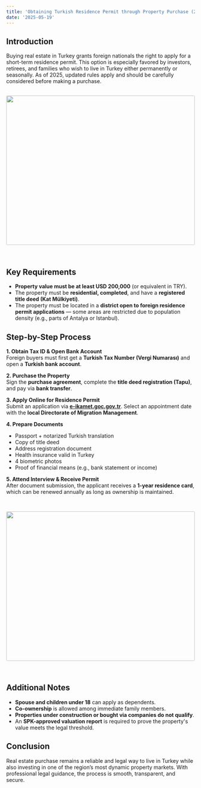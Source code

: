```yaml
---
title: 'Obtaining Turkish Residence Permit through Property Purchase (2025)'
date: '2025-05-19'
---
```


## Introduction

Buying real estate in Turkey grants foreign nationals the right to apply for a short-term residence permit. This option is especially favored by investors, retirees, and families who wish to live in Turkey either permanently or seasonally. As of 2025, updated rules apply and should be carefully considered before making a purchase.
<img src="https://karayaka.ru/assets/images/articles/article10.jpg" width=100% height="400" style="object-fit: cover; border-radius: 3px; margin: 30px auto;" />

## Key Requirements

- **Property value must be at least USD 200,000** (or equivalent in TRY).
- The property must be **residential, completed**, and have a **registered title deed (Kat Mülkiyeti)**.
- The property must be located in a **district open to foreign residence permit applications** — some areas are restricted due to population density (e.g., parts of Antalya or Istanbul).

## Step-by-Step Process

**1. Obtain Tax ID & Open Bank Account**  
Foreign buyers must first get a **Turkish Tax Number (Vergi Numarası)** and open a **Turkish bank account**.

**2. Purchase the Property**  
Sign the **purchase agreement**, complete the **title deed registration (Tapu)**, and pay via **bank transfer**.

**3. Apply Online for Residence Permit**  
Submit an application via **[e-ikamet.goc.gov.tr](https://e-ikamet.goc.gov.tr)**. Select an appointment date with the **local Directorate of Migration Management**.

**4. Prepare Documents**

- Passport + notarized Turkish translation
- Copy of title deed
- Address registration document
- Health insurance valid in Turkey
- 4 biometric photos
- Proof of financial means (e.g., bank statement or income)

**5. Attend Interview & Receive Permit**  
After document submission, the applicant receives a **1-year residence card**, which can be renewed annually as long as ownership is maintained.

<img src="https://karayaka.ru/assets/images/articles/article10.2.png" width=100% height="400" style="object-fit: cover; border-radius: 3px; margin: 30px auto;" />

## Additional Notes

- **Spouse and children under 18** can apply as dependents.
- **Co-ownership** is allowed among immediate family members.
- **Properties under construction or bought via companies do not qualify**.
- An **SPK-approved valuation report** is required to prove the property's value meets the legal threshold.

## Conclusion

Real estate purchase remains a reliable and legal way to live in Turkey while also investing in one of the region’s most dynamic property markets. With professional legal guidance, the process is smooth, transparent, and secure.

